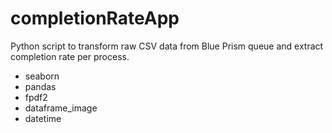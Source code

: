 # completionRateApp
Python script to transform raw CSV data from Blue Prism queue and extract completion rate per process.

- seaborn   
- pandas   
- fpdf2   
- dataframe_image   
- datetime   
